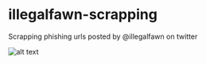 # illegalfawn-scrapping
Scrapping phishing urls posted by  @illegalfawn on twitter

![alt text](https://github.com/notnop/illegalfawn-scrapping/blob/master/illegalfawn.png)
